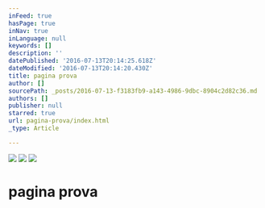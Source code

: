 ```yaml
---
inFeed: true
hasPage: true
inNav: true
inLanguage: null
keywords: []
description: ''
datePublished: '2016-07-13T20:14:25.618Z'
dateModified: '2016-07-13T20:14:20.430Z'
title: pagina prova
author: []
sourcePath: _posts/2016-07-13-f3183fb9-a143-4986-9dbc-8904c2d82c36.md
authors: []
publisher: null
starred: true
url: pagina-prova/index.html
_type: Article

---
```

![](https://imgflo.herokuapp.com/graph/vahj1ThiexotieMo/4d4189d62f31ce876934bc56c1cb0073/croprotate.jpg?cropheight=552&cropwidth=464&degrees=0&input=https%3A%2F%2Fthe-grid-user-content.s3-us-west-2.amazonaws.com%2Fd1b82ca2-a5c2-4e0e-97bf-dc2e0187c1b4.jpg&x=8&y=0)
![](https://the-grid-user-content.s3-us-west-2.amazonaws.com/ecc5569e-d963-425c-b6d4-800b9d7cd5d1.png)
![](https://the-grid-user-content.s3-us-west-2.amazonaws.com/8138a137-9d05-4638-ae1f-0ce6d128f946.jpg)

# pagina prova